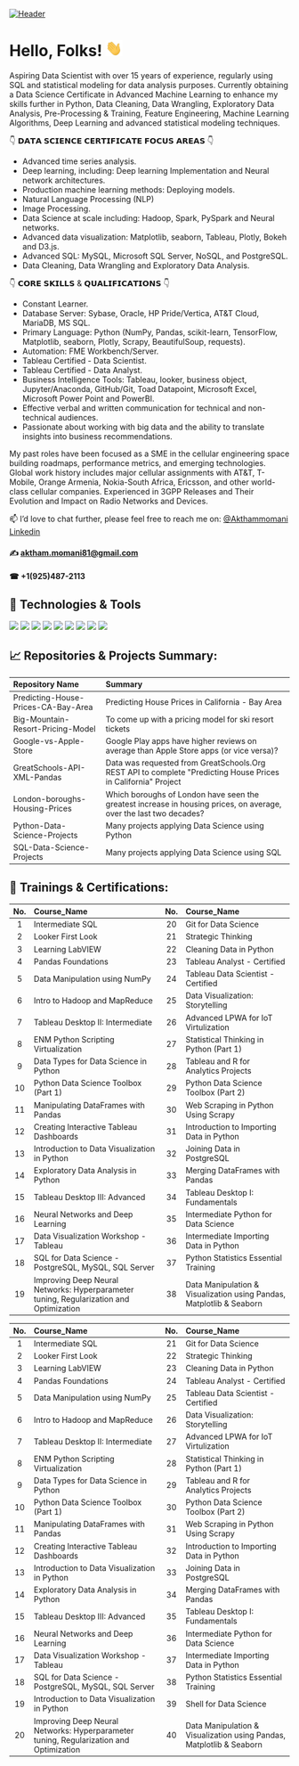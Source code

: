 
[![Header](https://user-images.githubusercontent.com/67468718/103374869-7cd35180-4a8d-11eb-8235-db9ad21d8f9b.JPG "Header")](https://linkedin.com/in/akthammomani/)

# Hello, Folks! <img src="https://raw.githubusercontent.com/akthammomani/akthammomani/master/wave.gif" width="30px">



Aspiring Data Scientist with over 15 years of experience, regularly using SQL and statistical modeling for data analysis purposes. Currently obtaining a Data Science Certificate in Advanced Machine Learning to enhance my skills further in Python, Data Cleaning, Data Wrangling, Exploratory Data Analysis, Pre-Processing & Training, Feature Engineering, Machine Learning Algorithms, Deep Learning and advanced statistical modeling techniques.

👇 𝗗𝗔𝗧𝗔 𝗦𝗖𝗜𝗘𝗡𝗖𝗘 𝗖𝗘𝗥𝗧𝗜𝗙𝗜𝗖𝗔𝗧𝗘 𝗙𝗢𝗖𝗨𝗦 𝗔𝗥𝗘𝗔𝗦 👇
  * Advanced time series analysis.
  * Deep learning, including: Deep learning Implementation and Neural network architectures.
  * Production machine learning methods: Deploying models.
  * Natural Language Processing (NLP)
  * Image Processing.
  * Data Science at scale including: Hadoop, Spark, PySpark and Neural networks.
  * Advanced data visualization: Matplotlib, seaborn, Tableau, Plotly, Bokeh and D3.js.
  * Advanced SQL: MySQL, Microsoft SQL Server, NoSQL, and PostgreSQL.
  * Data Cleaning, Data Wrangling and Exploratory Data Analysis.

👇 𝗖𝗢𝗥𝗘 𝗦𝗞𝗜𝗟𝗟𝗦 & 𝗤𝗨𝗔𝗟𝗜𝗙𝗜𝗖𝗔𝗧𝗜𝗢𝗡𝗦 👇
  * Constant Learner.
  * Database Server: Sybase, Oracle, HP Pride/Vertica, AT&T Cloud, MariaDB, MS SQL.
  * Primary Language: Python (NumPy, Pandas, scikit-learn, TensorFlow, Matplotlib, seaborn, Plotly, Scrapy, BeautifulSoup, requests).
  * Automation: FME Workbench/Server.
  * Tableau Certified - Data Scientist.
  * Tableau Certified - Data Analyst.
  * Business Intelligence Tools: Tableau, looker, business object, Jupyter/Anaconda, GitHub/Git, Toad Datapoint, Microsoft Excel, Microsoft Power Point and PowerBI.
  * Effective verbal and written communication for technical and non-technical audiences.
  * Passionate about working with big data and the ability to translate insights into business recommendations.

My past roles have been focused as a SME in the cellular engineering space building roadmaps, performance metrics, and emerging technologies. Global work history includes major cellular assignments with AT&T, T-Mobile, Orange Armenia, Nokia-South Africa, Ericsson, and other world-class cellular companies. Experienced in 3GPP Releases and Their Evolution and Impact on Radio Networks and Devices.


📫 I’d love to chat further, please feel free to reach me on: <a href="https://linkedin.com/in/akthammomani">@Akthammomani Linkedin</a> 
   #### ✍ aktham.momani81@gmail.com
   #### ☎ +1(925)487-2113

<!--
**akthammomani/akthammomani** is a ✨ _special_ ✨ repository because its `README.md` (this file) appears on your GitHub profile.

Here are some ideas to get you started:


- 🌱 I’m currently learning ...
- 👯 I’m looking to collaborate on ...
- 🤔 I’m looking for help with ...
- 💬 Ask me about ...
- 📫 How to reach me: ...
- 😄 Pronouns: ...
- ⚡ Fun fact: ...
-->

## 🔨 Technologies & Tools

![](https://img.shields.io/badge/Code-Python-informational?style=flat&logo=python&logoColor=white&color=2bbc8a)
![](https://img.shields.io/badge/Tools-PostgreSQL-informational?style=flat&logo=postgresql&logoColor=white&color=2bbc8a)
![](https://img.shields.io/badge/Tools-NoSQL-informational?style=flat&logo=nosql&logoColor=white&color=2bbc8a)
![](https://img.shields.io/badge/Tools-MySQL-informational?style=flat&logo=mysql&logoColor=white&color=2bbc8a)
![](https://img.shields.io/badge/Tools-MicrosoftSQLserver-informational?style=flat&logo=MicrosoftSQLserver&logoColor=white&color=2bbc8a)
![](https://img.shields.io/badge/Tools-Tableau-informational?style=flat&logo=tableau&logoColor=white&color=2bbc8a)
![](https://img.shields.io/badge/Tools-Jupyter-informational?style=flat&logo=jupyter&logoColor=white&color=2bbc8a)
![](https://img.shields.io/badge/OS-Linux-informational?style=flat&logo=linux&logoColor=white&color=2bbc8a)
![](https://img.shields.io/badge/Shell-Bash-informational?style=flat&logo=gnu-bash&logoColor=white&color=2bbc8a)

## 📈 Repositories & Projects Summary:

| Repository Name  | Summary |
| :--- |:--- | 
| Predicting-House-Prices-CA-Bay-Area | Predicting House Prices in California - Bay Area |
| Big-Mountain-Resort-Pricing-Model | To come up with a pricing model for ski resort tickets |
| Google-vs-Apple-Store |  Google Play apps have higher reviews on average than Apple Store apps (or vice versa)?|
|GreatSchools-API-XML-Pandas | Data was requested from GreatSchools.Org REST API to complete "Predicting House Prices in California" Project |
| London-boroughs-Housing-Prices | Which boroughs of London have seen the greatest increase in housing prices, on average, over the last two decades? |
| Python-Data-Science-Projects | Many projects applying Data Science using Python |
| SQL-Data-Science-Projects | Many projects applying Data Science using SQL |






## 🎯 Trainings & Certifications:

| No. | Course_Name  |  No. | Course_Name  | 
|:---: |:--- |:---: |:--- |
|1| Intermediate SQL |20| Git for Data Science |
|2| Looker First Look |21| Strategic Thinking |
|3| Learning LabVIEW |22| Cleaning Data in Python |
|4| Pandas Foundations |23| Tableau Analyst - Certified |
|5| Data Manipulation using NumPy |24| Tableau Data Scientist - Certified |
|6| Intro to Hadoop and MapReduce |25| Data Visualization: Storytelling |
|7| Tableau Desktop II: Intermediate |26| Advanced LPWA for IoT Virtulization |
|8| ENM Python Scripting Virtualization |27| Statistical Thinking in Python (Part 1) |
|9| Data Types for Data Science in Python  |28| Tableau and R for Analytics Projects |
|10| Python Data Science Toolbox (Part 1) |29| Python Data Science Toolbox (Part 2) |
|11| Manipulating DataFrames with Pandas |30| Web Scraping in Python Using Scrapy |
|12| Creating Interactive Tableau Dashboards |31| Introduction to Importing Data in Python |
|13| Introduction to Data Visualization in Python |32| Joining Data in PostgreSQL |
|14| Exploratory Data Analysis in Python |33| Merging DataFrames with Pandas |
|15| Tableau Desktop III: Advanced |34| Tableau Desktop I: Fundamentals |
|16| Neural Networks and Deep Learning |35| Intermediate Python for Data Science |
|17| Data Visualization Workshop - Tableau |36| Intermediate Importing Data in Python |
|18| SQL for Data Science - PostgreSQL, MySQL, SQL Server |37| Python Statistics Essential Training |
|19| Improving Deep Neural Networks: Hyperparameter tuning, Regularization and Optimization |38| Data Manipulation & Visualization using Pandas, Matplotlib & Seaborn |


| No. | Course_Name  |  No. | Course_Name  | 
|:---: |:--- |:---: |:--- |
|1| Intermediate SQL |21| Git for Data Science |
|2| Looker First Look |22| Strategic Thinking |
|3| Learning LabVIEW |23| Cleaning Data in Python |
|4| Pandas Foundations |24| Tableau Analyst - Certified |
|5| Data Manipulation using NumPy |25| Tableau Data Scientist - Certified |
|6| Intro to Hadoop and MapReduce |26| Data Visualization: Storytelling |
|7| Tableau Desktop II: Intermediate |27| Advanced LPWA for IoT Virtulization |
|8| ENM Python Scripting Virtualization |28| Statistical Thinking in Python (Part 1) |
|9| Data Types for Data Science in Python  |29| Tableau and R for Analytics Projects |
|10| Python Data Science Toolbox (Part 1) |30| Python Data Science Toolbox (Part 2) |
|11| Manipulating DataFrames with Pandas |31| Web Scraping in Python Using Scrapy |
|12| Creating Interactive Tableau Dashboards |32| Introduction to Importing Data in Python |
|13| Introduction to Data Visualization in Python |33| Joining Data in PostgreSQL |
|14| Exploratory Data Analysis in Python |34| Merging DataFrames with Pandas |
|15| Tableau Desktop III: Advanced |35| Tableau Desktop I: Fundamentals |
|16| Neural Networks and Deep Learning |36| Intermediate Python for Data Science |
|17| Data Visualization Workshop - Tableau |37| Intermediate Importing Data in Python |
|18| SQL for Data Science - PostgreSQL, MySQL, SQL Server |38| Python Statistics Essential Training |
|19| Introduction to Data Visualization in Python|39| Shell for Data Science  |
|20| Improving Deep Neural Networks: Hyperparameter tuning, Regularization and Optimization |40| Data Manipulation & Visualization using Pandas, Matplotlib & Seaborn |








